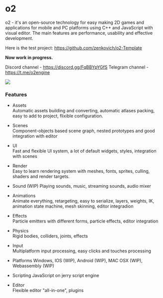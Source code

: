 # o2

o2 - it's an open-source technology for easy making 2D games and applications for mobile and PC platforms using C++ and JavaScript with visual editor. The main features are performance, usability and effective development.

Here is the test project: https://github.com/zenkovich/o2-Template

**Now work in progress.**

Discord channel - https://discord.gg/FqBBYpYGfS
Telegram channel - https://t.me/o2engine

![](https://github.com/zenkovich/o2/blob/master/editor.png)

### Features
- Assets  
Automatic assets building and converting, automatic atlases packing, easy to add to project, flixible configuration.

- Scenes  
Component-objects based scene graph, nested prototypes and good integration with editor

- UI  
Fast and flexible UI system, a lot of default widgets, styles, integration with scenes

- Render  
Easy to learn rendering system with meshes, fonts, sprites, culling, shaders and render targets.

- Sound (WIP)
Playing sounds, music, streaming sounds, audio mixer

- Animations  
Animate everything, retargeting, easy to serialize, layers, weights, IK, animation state machine, mesh skinning, editor integradion

- Effects  
Particle emitters with different forms, particle effects, editor integration

- Physics  
Rigid bodies, colliders, joints, effects

- Input  
Multiplatform input processing, easy clicks and touches processing

- Platforms 
Windows, IOS (WIP), Android (WIP), MAC OSX (WIP), Webassembly (WIP)

- Scripting
JavaScript on jerry script engine

- Editor  
Flexible editor "all-in-one", plugins
